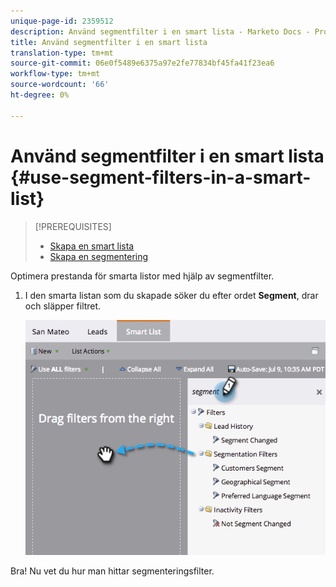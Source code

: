 ```yaml
---
unique-page-id: 2359512
description: Använd segmentfilter i en smart lista - Marketo Docs - Produktdokumentation
title: Använd segmentfilter i en smart lista
translation-type: tm+mt
source-git-commit: 06e0f5489e6375a97e2fe77834bf45fa41f23ea6
workflow-type: tm+mt
source-wordcount: '66'
ht-degree: 0%

---
```



# Använd segmentfilter i en smart lista {#use-segment-filters-in-a-smart-list}

>[!PREREQUISITES]
>
>* [Skapa en smart lista](/help/marketo/product-docs/core-marketo-concepts/smart-lists-and-static-lists/creating-a-smart-list/create-a-smart-list.md)
>* [Skapa en segmentering](/help/marketo/product-docs/personalization/segmentation-and-snippets/segmentation/create-a-segmentation.md)


Optimera prestanda för smarta listor med hjälp av segmentfilter.

1. I den smarta listan som du skapade söker du efter ordet **Segment**, drar och släpper filtret.

   ![](assets/image2014-9-16-10-3a30-3a47.png)

Bra! Nu vet du hur man hittar segmenteringsfilter.
